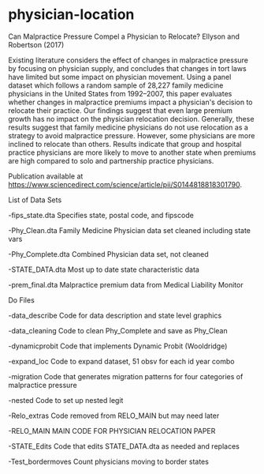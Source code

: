 # physician-location
Can Malpractice Pressure Compel a Physician to Relocate? Ellyson and Robertson (2017)

Existing literature considers the effect of changes in malpractice pressure by focusing on physician supply, and concludes that changes in tort laws have limited but some impact on physician movement. Using a panel dataset which follows a random sample of 28,227 family medicine physicians in the United States from 1992–2007, this paper evaluates whether changes in malpractice premiums impact a physician's decision to relocate their practice. Our findings suggest that even large premium growth has no impact on the physician relocation decision. Generally, these results suggest that family medicine physicians do not use relocation as a strategy to avoid malpractice pressure. However, some physicians are more inclined to relocate than others. Results indicate that group and hospital practice physicians are more likely to move to another state when premiums are high compared to solo and partnership practice physicians.

Publication available at https://www.sciencedirect.com/science/article/pii/S0144818818301790. 

List of Data Sets

-fips_state.dta			Specifies state, postal code, and fipscode

-Phy_Clean.dta		Family Medicine Physician data set cleaned including state vars

-Phy_Complete.dta		Combined Physician data set, not cleaned

-STATE_DATA.dta		Most up to date state characteristic data

-prem_final.dta		Malpractice premium data from Medical Liability Monitor

Do Files

-data_describe		Code for data description and state level graphics

-data_cleaning		Code to clean Phy_Complete and save as Phy_Clean

-dynamicprobit		Code that implements Dynamic Probit (Wooldridge)

-expand_loc			Code to expand dataset, 51 obsv for each id year combo

-migration			Code that generates migration patterns for four categories of malpractice pressure

-nested			Code to set up nested legit

-Relo_extras			Code removed from RELO_MAIN but may need later

-RELO_MAIN			MAIN CODE FOR PHYSICIAN RELOCATION PAPER

-STATE_Edits			Code that edits STATE_DATA.dta as needed and replaces 

-Test_bordermoves		Count physicians moving to border states
